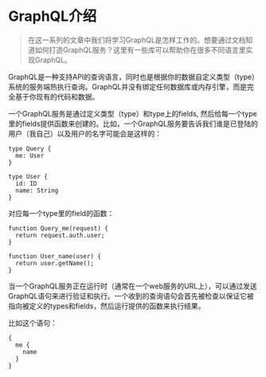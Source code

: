 # GraphQL介绍

> 在这一系列的文章中我们将学习GraphQL是怎样工作的。想要通过文档知道如何打造GraphQL服务？这里有一些库可以帮助你在很多不同语言里实现GraphQL。

GraphQL是一种支持API的查询语言，同时也是根据你的数据自定义类型（type）系统的服务端热执行查询。GraphQL并没有绑定任何数据库或内存引擎，而是完全基于你现有的代码和数据。

一个GraphQL服务是通过定义类型（type）和type上的fields, 然后给每一个type里的fields提供函数来创建的。比如，一个GraphQL服务要告诉我们谁是已登陆的用户（我自己）以及用户的名字可能会是这样的：

```
type Query {
  me: User
}

type User {
  id: ID
  name: String
}
```

对应每一个type里的field的函数：

```
function Query_me(request) {
  return request.auth.user;
}

function User_name(user) {
  return user.getName();
}
```

当一个GraphQL服务正在运行时（通常在一个web服务的URL上），可以通过发送GraphQL语句来进行验证和执行。一个收到的查询语句会首先被检查以保证它被指向被定义的types和fields，然后运行提供的函数来执行结果。

比如这个语句：

```
{
  me {
    name
  }
}
```



